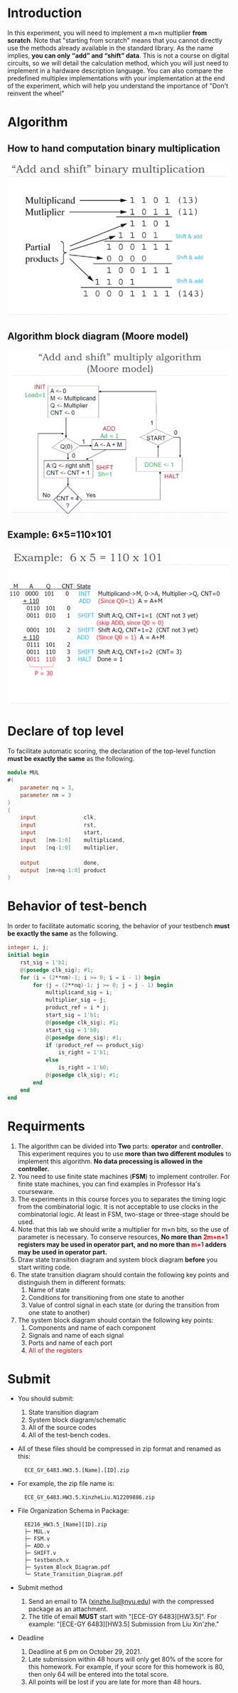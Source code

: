 # Introduction
In this experiment, you will need to implement a m×n multiplier **from scratch**. Note that "starting from scratch" means that you cannot directly use the methods already available in the standard library. As the name implies, **you can only “add” and “shift” data**.
This is not a course on digital circuits, so we will detail the calculation method, which you will just need to implement in a hardware description language.
You can also compare the predefined multiplex implementations with your implementation at the end of the experiment, which will help you understand the importance of "Don't reinvent the wheel"

# Algorithm
## How to hand computation binary multiplication
![image](pic/HW3.5/0.png)

## Algorithm block diagram (Moore model)
![image](pic/HW3.5/1.png)

## Example: 6×5=110×101
![image](pic/HW3.5/2.png)

# Declare of top level
To facilitate automatic scoring, the declaration of the top-level function **must be exactly the same** as the following.
```Verilog
module MUL
#(
    parameter nq = 3,
    parameter nm = 3
)
(
    input               clk,
    input               rst,
    input               start,
    input   [nm-1:0]    multiplicand,
    input   [nq-1:0]    multiplier,

    output              done,
    output  [nm+nq-1:0] product
)
```

# Behavior of test-bench
In order to facilitate automatic scoring, the behavior of your testbench **must be exactly the same** as the following.
```Verilog
integer i, j;
initial begin
    rst_sig = 1'b1;
    @(posedge clk_sig); #1;
    for (i = (2**nm)-1; i >= 0; i = i - 1) begin
        for (j = (2**nq)-1; j >= 0; j = j - 1) begin
            multiplicand_sig = i;
            multiplier_sig = j;
            product_ref = i * j;
            start_sig = 1'b1;
            @(posedge clk_sig); #1;
            start_sig = 1'b0;
            @(posedge done_sig); #1;
            if (product_ref == product_sig)
                is_right = 1'b1;
            else
                is_right = 1'b0;
            @(posedge clk_sig); #1;
        end
    end
end
```

# Requirments
1. The algorithm can be divided into **Two** parts: **operator** and **controller**. This experiment requires you to use **more than two different modules** to implement this algorithm. **No data processing is allowed in the controller.**
2. You need to use finite state machines (**FSM**) to implement controller. For finite state machines, you can find examples in Professor Ha's courseware. 
3. The experiments in this course forces you to separates the timing logic from the combinatorial logic. It is not acceptable to use clocks in the combinatorial logic. At least in FSM, two-stage or three-stage should be used.
4. Note that this lab we should write a multiplier for m×n bits, so the use of parameter is necessary. To conserve resources, **No more than <font color=red>2m+n+1</font> registers may be used in operator part, and no more than <font color=red>m+1</font> adders may be used in operator part.**
5. Draw state transition diagram and system block diagram **before** you start writing code.
6. The state transition diagram should contain the following key points and distinguish them in different formats:
    1. Name of state
    2. Conditions for transitioning from one state to another
    3. Value of control signal in each state (or during the transition from one state to another)
7. The system block diagram should contain the following key points:
    1. Components and name of each component
    2. Signals and name of each signal
    3. Ports and name of each port
    4. <font color=red>All of the registers</font>
# Submit
+ You should submit:
    1. State transition diagram
    2. System block diagram/schematic
    3. All of the source codes
    4. All of the test-bench codes.
+ All of these files should be compressed in zip format and renamed as this: 

        ECE_GY_6483.HW3.5.[Name].[ID].zip

+ For example, the zip file name is: 

        ECE_GY_6483.HW3.5.XinzheLiu.N12209886.zip

+ File Organization Schema in Package:

        EE216_HW3.5_[Name][ID].zip
        ├─ MUL.v
        ├─ FSM.v
        ├─ ADD.v
        ├─ SHIFT.v
        ├─ testbench.v
        ├─ System_Block_Diagram.pdf
        └─ State_Transition_Diagram.pdf

+ Submit method
	1. Send an email to TA (xinzhe.liu@nyu.edu) with the compressed package as an attachment.
	2. The title of email **MUST** start with "[ECE-GY 6483][HW3.5]". For example: "[ECE-GY 6483][HW3.5] Submission from Liu Xin'zhe."
    
+ Deadline
	1. Deadline at 6 pm on October 29, 2021.
	2. Late submission within 48 hours will only get 80% of the score for this homework. For example, if your score for this homework is 80, then only 64 will be entered into the total score.
	3. All points will be lost if you are late for more than 48 hours.